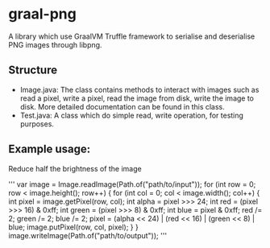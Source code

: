 # graal-png

A library which use GraalVM Truffle framework to serialise and deserialise PNG images through libpng.

## Structure

- Image.java: The class contains methods to interact with images such as read a pixel, write a pixel, read the image from disk, write the image to disk.
More detailed documentation can be found in this class.
- Test.java: A class which do simple read, write operation, for testing purposes.

## Example usage:

Reduce half the brightness of the image

'''
var image = Image.readImage(Path.of("path/to/input"));
for (int row = 0; row < image.height(); row++) {
    for (int col = 0; col < image.width(); col++) {
        int pixel = image.getPixel(row, col);
        int alpha = pixel >>> 24;
        int red = (pixel >>> 16) & 0xff;
        int green = (pixel >>> 8) & 0xff;
        int blue = pixel & 0xff;
        red /= 2;
        green /= 2;
        blue /= 2;
        pixel = (alpha << 24) | (red << 16) | (green << 8) | blue;
        image.putPixel(row, col, pixel);
    }
}
image.writeImage(Path.of("path/to/output"));
'''
